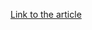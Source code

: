 [Link to the article](https://www.welivesecurity.com/en/we-live-science/laurie-anderson-building-ark-starmus-highlights/)
